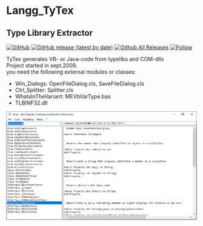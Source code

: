 # Langg_TyTex  
## Type Library Extractor  

[![GitHub](https://img.shields.io/github/license/OlimilO1402/Langg_TyTex?style=plastic)](https://github.com/OlimilO1402/Langg_TyTex/blob/master/LICENSE) 
[![GitHub release (latest by date)](https://img.shields.io/github/v/release/OlimilO1402/Langg_TyTex?style=plastic)](https://github.com/OlimilO1402/Langg_TyTex/releases/latest) 
[![Github All Releases](https://img.shields.io/github/downloads/OlimilO1402/Langg_TyTex/total.svg)](https://github.com/OlimilO1402/Langg_TyTex/releases/download/v2.3.4/Langg_TyTex.zip) 
[![Follow](https://img.shields.io/github/followers/OlimilO1402.svg?style=social&label=Follow&maxAge=2592000)](https://github.com/OlimilO1402/Langg_TyTex/watchers)  

TyTex generates VB- or Java-code from typelibs and COM-dlls  
Project started in sept.2009.  
you need the following external modules or classes:  
* Win_Dialogs: OpenFileDialog.cls, SaveFileDialog.cls  
* Ctrl_Splitter: Splitter.cls  
* WhatsInTheVariant: MEVbVarType.bas  
* TLBINF32.dll  
  
![TyTex Image](Resources/TyTex.png "TyTex Image")  
